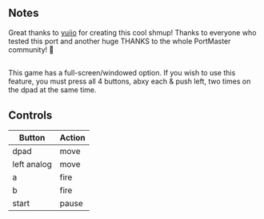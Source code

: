 ## Notes

Great thanks to [yuiio](yuiio.itch.io/the-last-space-fighter) for creating this cool shmup! Thanks to everyone who tested this port and another huge THANKS to the whole PortMaster community! 🎩

## 
This game has a full-screen/windowed option. If you wish to use this feature, you must press all 4 buttons, abxy each & push left, two times on the dpad at the same time. 

## Controls

| Button | Action |
|--|--| 
|dpad|move|
|left analog|move|
|a|fire|
|b|fire|
|start|pause|


